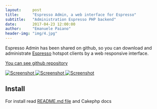 ```yaml
---
layout:     post
title:      "Espresso Admin, a web interface for Espresso"
subtitle:   "Administration Espresso PHP backend"
date:       2017-04-23 12:00:00
author:     "Emanuele Paiano"
header-img: "img/4.jpg"
---
```


<p>Espresso Admin has been shared on github, so you can download and administrate <a href="https://github.com/emanuelepaiano/espresso-portal">Espresso</a> hotspot clients by a web responsive interface.</p>

<p><a href="https://github.com/emanuelepaiano/espresso-admin">You can see github repository</a></p>

<a href="#">
    <img src="https://github.com/emanuelepaiano/espresso-admin/blob/master/screenshots/1.png?raw=true" alt="Screenshot">
</a>

<a href="#">
    <img src="https://github.com/emanuelepaiano/espresso-admin/blob/master/screenshots/2.png?raw=true" alt="Screenshot">
</a>

<a href="#">
    <img src="https://github.com/emanuelepaiano/espresso-admin/blob/master/screenshots/3.png?raw=true" alt="Screenshot">
</a>


<h2 class="section-heading">Install</h2>
 
<p>For install read <a href="https://github.com/emanuelepaiano/espresso-admin/blob/master/README.md">README.md file</a> and Cakephp docs</p>


